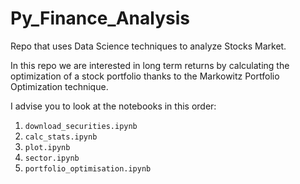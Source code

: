 # Py_Finance_Analysis
Repo that uses Data Science techniques to analyze Stocks Market.

In this repo we are interested in long term returns by calculating the optimization of a stock portfolio thanks to the Markowitz Portfolio Optimization technique. 

I advise you to look at the notebooks in this order:

1. ```download_securities.ipynb```
2. ```calc_stats.ipynb```
3. ```plot.ipynb```
4. ```sector.ipynb```
5. ```portfolio_optimisation.ipynb```
